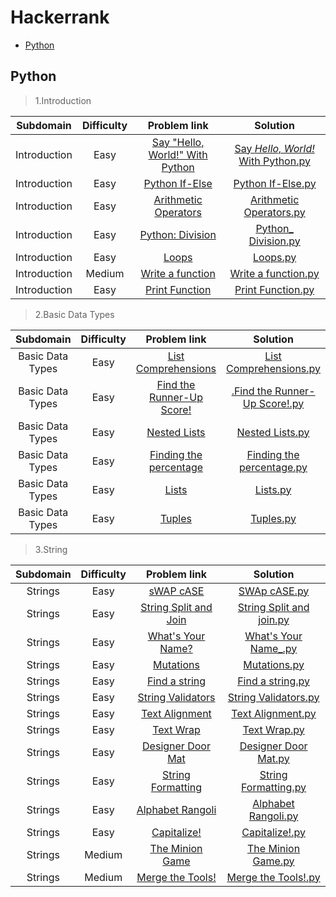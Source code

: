 # Hackerrank
* [Python](#python)


## Python <br>
> 1.Introduction

| Subdomain | Difficulty | Problem link | Solution |
|:---------:|:----------:|:---------:|:--------:|
|Introduction|Easy|[Say "Hello, World!" With Python](https://www.hackerrank.com/challenges/py-hello-world/problem)|[Say _Hello, World!_ With Python.py](https://github.com/Kushal997-das/Hackerrank/blob/master/Hackerrank_python/1.introduction/01.Say%20_Hello%2C%20World!_%20With%20Python.py)|
|Introduction|Easy|[Python If-Else](https://www.hackerrank.com/challenges/py-if-else/problem)|[Python If-Else.py](https://github.com/Kushal997-das/Hackerrank/blob/master/Hackerrank_python/1.introduction/02.Python%20If-Else.py)|
|Introduction|Easy|[Arithmetic Operators](https://www.hackerrank.com/challenges/python-arithmetic-operators/problem)|[Arithmetic Operators.py](https://github.com/Kushal997-das/Hackerrank/blob/master/Hackerrank_python/1.introduction/03.Arithmetic%20Operators.py)|
|Introduction|Easy|[Python: Division](https://www.hackerrank.com/challenges/python-division/problem)|[Python_ Division.py](https://github.com/Kushal997-das/Hackerrank/blob/master/Hackerrank_python/1.introduction/04.Python_%20Division.py)|
|Introduction|Easy|[Loops](https://www.hackerrank.com/challenges/python-loops/problem)|[Loops.py](https://github.com/Kushal997-das/Hackerrank/blob/master/Hackerrank_python/1.introduction/05.Loops.py)|
|Introduction|Medium|[Write a function](https://www.hackerrank.com/challenges/write-a-function/problem)|[Write a function.py ](https://github.com/Kushal997-das/Hackerrank/blob/master/Hackerrank_python/1.introduction/06.Write%20a%20function.py)|
|Introduction|Easy|[Print Function](https://www.hackerrank.com/challenges/python-print/problem)|[Print Function.py ](https://github.com/Kushal997-das/Hackerrank/blob/master/Hackerrank_python/1.introduction/07.Print%20Function.py)|

> 2.Basic Data Types

| Subdomain | Difficulty | Problem link | Solution |
|:---------:|:----------:|:---------:|:--------:|
|Basic Data Types|Easy|[List Comprehensions](https://www.hackerrank.com/challenges/list-comprehensions/problem)|[List Comprehensions.py](https://github.com/Kushal997-das/Hackerrank/blob/master/Hackerrank_python/2.basic%20data%20types/08.List%20Comprehensions.py)|
|Basic Data Types|Easy|[Find the Runner-Up Score!](https://www.hackerrank.com/challenges/find-second-maximum-number-in-a-list/problem)|[.Find the Runner-Up Score!.py ](https://github.com/Kushal997-das/Hackerrank/blob/master/Hackerrank_python/2.basic%20data%20types/09.Find%20the%20Runner-Up%20Score!.py)|
|Basic Data Types|Easy|[Nested Lists](https://www.hackerrank.com/challenges/nested-list/problem)|[Nested Lists.py](https://github.com/Kushal997-das/Hackerrank/blob/master/Hackerrank_python/2.basic%20data%20types/10.Nested%20Lists.py)|
|Basic Data Types|Easy|[Finding the percentage](https://www.hackerrank.com/challenges/finding-the-percentage/problem)|[Finding the percentage.py](https://github.com/Kushal997-das/Hackerrank/blob/master/Hackerrank_python/2.basic%20data%20types/11.Finding%20the%20percentage.py)|
|Basic Data Types|Easy|[Lists](https://www.hackerrank.com/challenges/python-lists/problem)|[Lists.py](https://github.com/Kushal997-das/Hackerrank/blob/master/Hackerrank_python/2.basic%20data%20types/12.Lists.py)|
|Basic Data Types|Easy|[Tuples](https://www.hackerrank.com/challenges/python-tuples/problem)|[Tuples.py](https://github.com/Kushal997-das/Hackerrank/blob/master/Hackerrank_python/2.basic%20data%20types/13.Tuples.py)|

> 3.String

| Subdomain | Difficulty | Problem link | Solution |
|:---------:|:----------:|:---------:|:--------:|
|Strings|Easy|[sWAP cASE](https://www.hackerrank.com/challenges/swap-case/problem)|[SWAp cASE.py ](https://github.com/Kushal997-das/Hackerrank/blob/master/Hackerrank_python/3.string/14.SWAp%20cASE.py)|
|Strings|Easy|[String Split and Join](https://www.hackerrank.com/challenges/python-string-split-and-join/problem)|[String Split and join.py](https://github.com/Kushal997-das/Hackerrank/blob/master/Hackerrank_python/3.string/15.String%20Split%20and%20join.py)|
|Strings|Easy|[What's Your Name?](https://www.hackerrank.com/challenges/whats-your-name/problem)|[What's Your Name_.py](https://github.com/Kushal997-das/Hackerrank/blob/master/Hackerrank_python/3.string/16.What's%20Your%20Name_.py)|
|Strings|Easy|[Mutations](https://www.hackerrank.com/challenges/python-mutations/problem)|[Mutations.py](https://github.com/Kushal997-das/Hackerrank/blob/master/Hackerrank_python/3.string/17.Mutations.py)|
|Strings|Easy|[Find a string](https://www.hackerrank.com/challenges/find-a-string/problem)|[Find a string.py ](https://github.com/Kushal997-das/Hackerrank/blob/master/Hackerrank_python/3.string/18.Find%20a%20string.py)|
|Strings|Easy|[String Validators](https://www.hackerrank.com/challenges/string-validators/problem)|[String Validators.py ](https://github.com/Kushal997-das/Hackerrank/blob/master/Hackerrank_python/3.string/19.String%20Validators.py)|
|Strings|Easy|[Text Alignment](https://www.hackerrank.com/challenges/text-alignment/problem)|[Text Alignment.py](https://github.com/Kushal997-das/Hackerrank/blob/master/Hackerrank_python/3.string/20.Text%20Alignment.py)|
|Strings|Easy|[Text Wrap](https://www.hackerrank.com/challenges/text-wrap/problem)|[Text Wrap.py ](https://github.com/Kushal997-das/Hackerrank/blob/master/Hackerrank_python/3.string/21.Text%20Wrap.py)|
|Strings|Easy|[Designer Door Mat](https://www.hackerrank.com/challenges/designer-door-mat/problem)|[Designer Door Mat.py](https://github.com/Kushal997-das/Hackerrank/blob/master/Hackerrank_python/3.string/22.Designer%20Door%20Mat.py)|
|Strings|Easy|[String Formatting](https://www.hackerrank.com/challenges/python-string-formatting/problem)|[String Formatting.py](https://github.com/Kushal997-das/Hackerrank/blob/master/Hackerrank_python/3.string/23.String%20Formatting.py)|
|Strings|Easy|[Alphabet Rangoli](https://www.hackerrank.com/challenges/alphabet-rangoli/problem)|[Alphabet Rangoli.py](https://github.com/Kushal997-das/Hackerrank/blob/master/Hackerrank_python/3.string/24.Alphabet%20Rangoli.py)|
|Strings|Easy|[Capitalize!](https://www.hackerrank.com/challenges/capitalize/problem)|[Capitalize!.py](https://github.com/Kushal997-das/Hackerrank/blob/master/Hackerrank_python/3.string/25.Capitalize!.py)|
|Strings|Medium|[The Minion Game](https://www.hackerrank.com/challenges/the-minion-game/problem)|[The Minion Game.py](https://github.com/Kushal997-das/Hackerrank/blob/master/Hackerrank_python/3.string/26.The%20Minion%20Game.py)|
|Strings|Medium|[Merge the Tools!](https://www.hackerrank.com/challenges/merge-the-tools/problem)|[Merge the Tools!.py ](https://github.com/Kushal997-das/Hackerrank/blob/master/Hackerrank_python/3.string/27.Merge%20the%20Tools!.py)|
